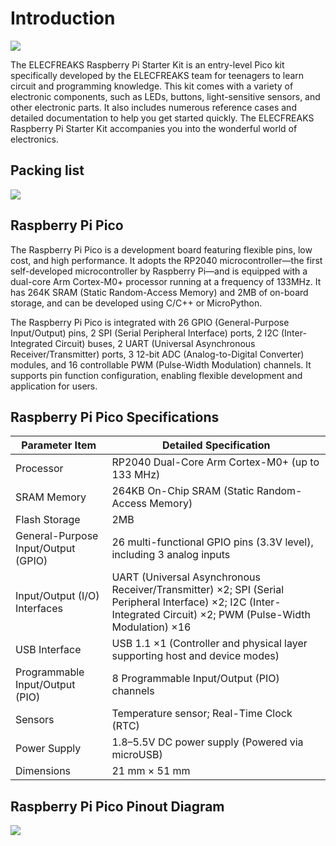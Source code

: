 ﻿---
sidebar_position: 1
sidebar_label: Introduction to ELECFREAKS Raspberry Pi Starter Kit
---

# Introduction

![](https://wiki-media-ef.oss-cn-hongkong.aliyuncs.com/docs/pico/pico-starter-kit/images/pico-starter-kit-01.png)

The ELECFREAKS Raspberry Pi Starter Kit is an entry-level Pico kit specifically developed by the ELECFREAKS team for teenagers to learn circuit and programming knowledge.
This kit comes with a variety of electronic components, such as LEDs, buttons, light-sensitive sensors, and other electronic parts. It also includes numerous reference cases and detailed documentation to help you get started quickly. The ELECFREAKS Raspberry Pi Starter Kit accompanies you into the wonderful world of electronics.

## Packing list
![](https://wiki-media-ef.oss-cn-hongkong.aliyuncs.com/docs/pico/pico-starter-kit/images/pico-starter-kit-02.png)

## Raspberry Pi Pico

The Raspberry Pi Pico is a development board featuring flexible pins, low cost, and high performance. It adopts the RP2040 microcontroller—the first self-developed microcontroller by Raspberry Pi—and is equipped with a dual-core Arm Cortex-M0+ processor running at a frequency of 133MHz. It has 264K SRAM (Static Random-Access Memory) and 2MB of on-board storage, and can be developed using C/C++ or MicroPython.

The Raspberry Pi Pico is integrated with 26 GPIO (General-Purpose Input/Output) pins, 2 SPI (Serial Peripheral Interface) ports, 2 I2C (Inter-Integrated Circuit) buses, 2 UART (Universal Asynchronous Receiver/Transmitter) ports, 3 12-bit ADC (Analog-to-Digital Converter) modules, and 16 controllable PWM (Pulse-Width Modulation) channels. It supports pin function configuration, enabling flexible development and application for users.

## Raspberry Pi Pico Specifications

| Parameter Item                | Detailed Specification                                                                 |
|-------------------------------|----------------------------------------------------------------------------------------|
| Processor                     | RP2040 Dual-Core Arm Cortex-M0+ (up to 133 MHz)                                        |
| SRAM Memory                   | 264KB On-Chip SRAM (Static Random-Access Memory)                                       |
| Flash Storage                 | 2MB                                                                                    |
| General-Purpose Input/Output (GPIO) | 26 multi-functional GPIO pins (3.3V level), including 3 analog inputs                  |
| Input/Output (I/O) Interfaces  | UART (Universal Asynchronous Receiver/Transmitter) ×2; SPI (Serial Peripheral Interface) ×2; I2C (Inter-Integrated Circuit) ×2; PWM (Pulse-Width Modulation) ×16 |
| USB Interface                 | USB 1.1 ×1 (Controller and physical layer supporting host and device modes)            |
| Programmable Input/Output (PIO) | 8 Programmable Input/Output (PIO) channels                                              |
| Sensors                       | Temperature sensor; Real-Time Clock (RTC)                                              |
| Power Supply                  | 1.8–5.5V DC power supply (Powered via microUSB)                                         |
| Dimensions                    | 21 mm × 51 mm                                                                          |

## Raspberry Pi Pico Pinout Diagram

![](https://wiki-media-ef.oss-cn-hongkong.aliyuncs.com/docs/pico/pico-starter-kit/images/pico-starter-kit-03.png)
